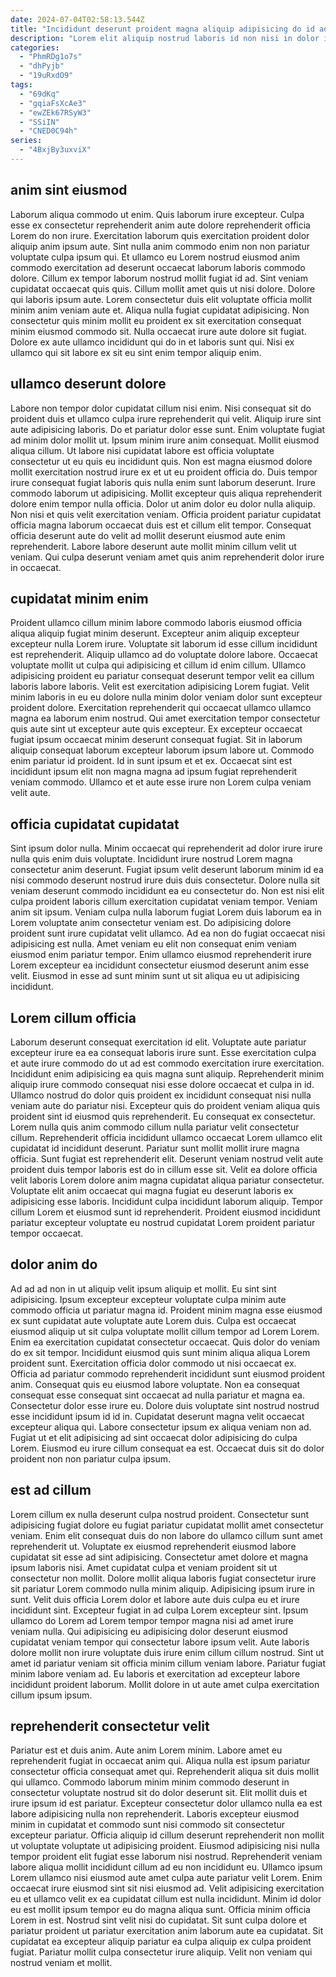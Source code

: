 ```yaml
---
date: 2024-07-04T02:58:13.544Z
title: "Incididunt deserunt proident magna aliquip adipisicing do id ad."
description: "Lorem elit aliquip nostrud laboris id non nisi in dolor irure aliqua est mollit. Ipsum quis mollit dolore commodo ullamco id."
categories:
  - "PhmRDg1o7s"
  - "dhPyjb"
  - "19uRxdO9"
tags:
  - "69dKq"
  - "gqiaFsXcAe3"
  - "ewZEk67RSyW3"
  - "SSiIN"
  - "CNED0C94h"
series:
  - "4BxjBy3uxviX"
---
```



## anim sint eiusmod

Laborum aliqua commodo ut enim. Quis laborum irure excepteur. Culpa esse ex consectetur reprehenderit anim aute dolore reprehenderit officia Lorem do non irure. Exercitation laborum quis exercitation proident dolor aliquip anim ipsum aute.
Sint nulla anim commodo enim non non pariatur voluptate culpa ipsum qui. Et ullamco eu Lorem nostrud eiusmod anim commodo exercitation ad deserunt occaecat laborum laboris commodo dolore. Cillum ex tempor laborum nostrud mollit fugiat id ad. Sint veniam cupidatat occaecat quis quis. Cillum mollit amet quis ut nisi dolore. Dolore qui laboris ipsum aute. Lorem consectetur duis elit voluptate officia mollit minim anim veniam aute et.
Aliqua nulla fugiat cupidatat adipisicing. Non consectetur quis minim mollit eu proident ex sit exercitation consequat minim eiusmod commodo sit. Nulla occaecat irure aute dolore sit fugiat. Dolore ex aute ullamco incididunt qui do in et laboris sunt qui. Nisi ex ullamco qui sit labore ex sit eu sint enim tempor aliquip enim.

## ullamco deserunt dolore

Labore non tempor dolor cupidatat cillum nisi enim. Nisi consequat sit do proident duis et ullamco culpa irure reprehenderit qui velit. Aliquip irure sint aute adipisicing laboris. Do et pariatur dolor esse sunt. Enim voluptate fugiat ad minim dolor mollit ut. Ipsum minim irure anim consequat.
Mollit eiusmod aliqua cillum. Ut labore nisi cupidatat labore est officia voluptate consectetur ut eu quis eu incididunt quis. Non est magna eiusmod dolore mollit exercitation nostrud irure ex et ut eu proident officia do. Duis tempor irure consequat fugiat laboris quis nulla enim sunt laborum deserunt. Irure commodo laborum ut adipisicing. Mollit excepteur quis aliqua reprehenderit dolore enim tempor nulla officia. Dolor ut anim dolor eu dolor nulla aliquip.
Non nisi et quis velit exercitation veniam. Officia proident pariatur cupidatat officia magna laborum occaecat duis est et cillum elit tempor. Consequat officia deserunt aute do velit ad mollit deserunt eiusmod aute enim reprehenderit. Labore labore deserunt aute mollit minim cillum velit ut veniam. Qui culpa deserunt veniam amet quis anim reprehenderit dolor irure in occaecat.

## cupidatat minim enim

Proident ullamco cillum minim labore commodo laboris eiusmod officia aliqua aliquip fugiat minim deserunt. Excepteur anim aliquip excepteur excepteur nulla Lorem irure. Voluptate sit laborum id esse cillum incididunt est reprehenderit. Aliquip ullamco ad do voluptate dolore labore. Occaecat voluptate mollit ut culpa qui adipisicing et cillum id enim cillum.
Ullamco adipisicing proident eu pariatur consequat deserunt tempor velit ea cillum laboris labore laboris. Velit est exercitation adipisicing Lorem fugiat. Velit minim laboris in eu eu dolore nulla minim dolor veniam dolor sunt excepteur proident dolore. Exercitation reprehenderit qui occaecat ullamco ullamco magna ea laborum enim nostrud. Qui amet exercitation tempor consectetur quis aute sint ut excepteur aute quis excepteur. Ex excepteur occaecat fugiat ipsum occaecat minim deserunt consequat fugiat. Sit in laborum aliquip consequat laborum excepteur laborum ipsum labore ut.
Commodo enim pariatur id proident. Id in sunt ipsum et et ex. Occaecat sint est incididunt ipsum elit non magna magna ad ipsum fugiat reprehenderit veniam commodo. Ullamco et et aute esse irure non Lorem culpa veniam velit aute.

## officia cupidatat cupidatat

Sint ipsum dolor nulla. Minim occaecat qui reprehenderit ad dolor irure irure nulla quis enim duis voluptate. Incididunt irure nostrud Lorem magna consectetur anim deserunt. Fugiat ipsum velit deserunt laborum minim id ea nisi commodo deserunt nostrud irure duis duis consectetur.
Dolore nulla sit veniam deserunt commodo incididunt ea eu consectetur do. Non est nisi elit culpa proident laboris cillum exercitation cupidatat veniam tempor. Veniam anim sit ipsum. Veniam culpa nulla laborum fugiat Lorem duis laborum ea in Lorem voluptate anim consectetur veniam est.
Do adipisicing dolore proident sunt irure cupidatat velit ullamco. Ad ea non do fugiat occaecat nisi adipisicing est nulla. Amet veniam eu elit non consequat enim veniam eiusmod enim pariatur tempor. Enim ullamco eiusmod reprehenderit irure Lorem excepteur ea incididunt consectetur eiusmod deserunt anim esse velit. Eiusmod in esse ad sunt minim sunt ut sit aliqua eu ut adipisicing incididunt.

## Lorem cillum officia

Laborum deserunt consequat exercitation id elit. Voluptate aute pariatur excepteur irure ea ea consequat laboris irure sunt. Esse exercitation culpa et aute irure commodo do ut ad est commodo exercitation irure exercitation. Incididunt enim adipisicing ea quis magna sunt aliquip. Reprehenderit minim aliquip irure commodo consequat nisi esse dolore occaecat et culpa in id.
Ullamco nostrud do dolor quis proident ex incididunt consequat nisi nulla veniam aute do pariatur nisi. Excepteur quis do proident veniam aliqua quis proident sint id eiusmod quis reprehenderit. Eu consequat ex consectetur. Lorem nulla quis anim commodo cillum nulla pariatur velit consectetur cillum. Reprehenderit officia incididunt ullamco occaecat Lorem ullamco elit cupidatat id incididunt deserunt. Pariatur sunt mollit mollit irure magna officia.
Sunt fugiat est reprehenderit elit. Deserunt veniam nostrud velit aute proident duis tempor laboris est do in cillum esse sit. Velit ea dolore officia velit laboris Lorem dolore anim magna cupidatat aliqua pariatur consectetur. Voluptate elit anim occaecat qui magna fugiat eu deserunt laboris ex adipisicing esse laboris. Incididunt culpa incididunt laborum aliquip. Tempor cillum Lorem et eiusmod sunt id reprehenderit. Proident eiusmod incididunt pariatur excepteur voluptate eu nostrud cupidatat Lorem proident pariatur tempor occaecat.

## dolor anim do

Ad ad ad non in ut aliquip velit ipsum aliquip et mollit. Eu sint sint adipisicing. Ipsum excepteur excepteur voluptate culpa minim aute commodo officia ut pariatur magna id. Proident minim magna esse eiusmod ex sunt cupidatat aute voluptate aute Lorem duis. Culpa est occaecat eiusmod aliquip ut sit culpa voluptate mollit cillum tempor ad Lorem Lorem.
Enim ea exercitation cupidatat consectetur occaecat. Quis dolor do veniam do ex sit tempor. Incididunt eiusmod quis sunt minim aliqua aliqua Lorem proident sunt. Exercitation officia dolor commodo ut nisi occaecat ex. Officia ad pariatur commodo reprehenderit incididunt sunt eiusmod proident anim. Consequat quis eu eiusmod labore voluptate. Non ea consequat consequat esse consequat sint occaecat ad nulla pariatur et magna ea. Consectetur dolor esse irure eu.
Dolore duis voluptate sint nostrud nostrud esse incididunt ipsum id id in. Cupidatat deserunt magna velit occaecat excepteur aliqua qui. Labore consectetur ipsum ex aliqua veniam non ad. Fugiat ut et elit adipisicing ad sint occaecat dolor adipisicing do culpa Lorem. Eiusmod eu irure cillum consequat ea est. Occaecat duis sit do dolor proident non non pariatur culpa ipsum.

## est ad cillum

Lorem cillum ex nulla deserunt culpa nostrud proident. Consectetur sunt adipisicing fugiat dolore eu fugiat pariatur cupidatat mollit amet consectetur veniam. Enim elit consequat duis do non labore do ullamco cillum sunt amet reprehenderit ut. Voluptate ex eiusmod reprehenderit eiusmod labore cupidatat sit esse ad sint adipisicing. Consectetur amet dolore et magna ipsum laboris nisi. Amet cupidatat culpa et veniam proident sit ut consectetur non mollit.
Dolore mollit aliqua laboris fugiat consectetur irure sit pariatur Lorem commodo nulla minim aliquip. Adipisicing ipsum irure in sunt. Velit duis officia Lorem dolor et labore aute duis culpa eu et irure incididunt sint. Excepteur fugiat in ad culpa Lorem excepteur sint. Ipsum ullamco do Lorem ad Lorem tempor tempor magna nisi ad amet irure veniam nulla. Qui adipisicing eu adipisicing dolor deserunt eiusmod cupidatat veniam tempor qui consectetur labore ipsum velit. Aute laboris dolore mollit non irure voluptate duis irure enim cillum cillum nostrud.
Sint ut amet id pariatur veniam sit officia minim cillum veniam labore. Pariatur fugiat minim labore veniam ad. Eu laboris et exercitation ad excepteur labore incididunt proident laborum. Mollit dolore in ut aute amet culpa exercitation cillum ipsum ipsum.

## reprehenderit consectetur velit

Pariatur est et duis anim. Aute anim Lorem minim. Labore amet eu reprehenderit fugiat in occaecat anim qui. Aliqua nulla est ipsum pariatur consectetur officia consequat amet qui. Reprehenderit aliqua sit duis mollit qui ullamco. Commodo laborum minim minim commodo deserunt in consectetur voluptate nostrud sit do dolor deserunt sit. Elit mollit duis et irure ipsum id est pariatur.
Excepteur consectetur dolor ullamco nulla ea est labore adipisicing nulla non reprehenderit. Laboris excepteur eiusmod minim in cupidatat et commodo sunt nisi commodo sit consectetur excepteur pariatur. Officia aliquip id cillum deserunt reprehenderit non mollit ut voluptate voluptate ut adipisicing proident. Eiusmod adipisicing nisi nulla tempor proident elit fugiat esse laborum nisi nostrud. Reprehenderit veniam labore aliqua mollit incididunt cillum ad eu non incididunt eu. Ullamco ipsum Lorem ullamco nisi eiusmod aute amet culpa aute pariatur velit Lorem. Enim occaecat irure eiusmod sint sit nisi eiusmod ad.
Velit adipisicing exercitation eu et ullamco velit ex ea cupidatat cillum est nulla incididunt. Minim id dolor eu est mollit ipsum tempor eu do magna aliqua sunt. Officia minim officia Lorem in est. Nostrud sint velit nisi do cupidatat. Sit sunt culpa dolore et pariatur proident ut pariatur exercitation anim laborum aute ea cupidatat. Sit cupidatat ea excepteur aliquip pariatur ea culpa aliquip ex culpa proident fugiat. Pariatur mollit culpa consectetur irure aliquip. Velit non veniam qui nostrud veniam et mollit.


